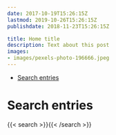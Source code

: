 ```yaml
---
date: 2017-10-19T15:26:15Z
lastmod: 2019-10-26T15:26:15Z
publishdate: 2018-11-23T15:26:15Z

title: Home title
description: Text about this post
images:
- images/pexels-photo-196666.jpeg
---
```


<!--ts-->
   * [Search entries](#search-entries)

<!-- Added by: morelly_t1, at: Fri 12 Feb 2021 02:25:04 PM CET -->

<!--te-->

# Search entries 
{{< search >}}{{< /search >}} 
